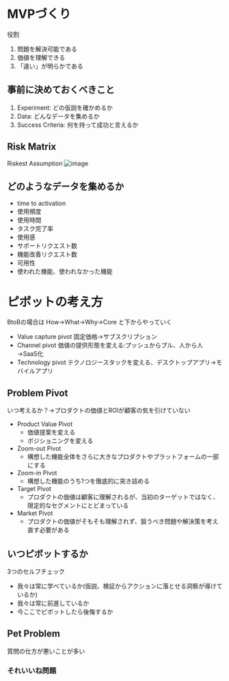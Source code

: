 # MVPづくり
役割
1. 問題を解決可能である
2. 価値を理解できる
3. 「違い」が明らかである

## 事前に決めておくべきこと
1. Experiment: どの仮説を確かめるか
2. Data: どんなデータを集めるか
3. Success Criteria: 何を持って成功と言えるか

## Risk Matrix
Riskest Assumption
![image](https://github.com/user-attachments/assets/44ad8887-e097-41bb-9d07-2b3847efd8b5)

## どのようなデータを集めるか
- time to activation
- 使用頻度
- 使用時間
- タスク完了率
- 使用感
- サポートリクエスト数
- 機能改善リクエスト数
- 可用性
- 使われた機能、使われなかった機能

# ピボットの考え方
BtoBの場合は How→What→Why→Core と下からやっていく
- Value capture pivot
  固定価格→サブスクリプション
- Channel pivot
  価値の提供形態を変える:プッシュからプル、人から人→SaaS化
- Technology pivot
  テクノロジースタックを変える、デスクトップアプリ→モバイルアプリ

## Problem Pivot
いつ考えるか？→プロダクトの価値とROIが顧客の気を引けていない
- Product Value Pivot
  - 価値提案を変える
  - ポジショニングを変える
- Zoom-out Pivot
  - 構想した機能全体をさらに大きなプロダクトやプラットフォームの一部にする
- Zoom-in Pivot
  - 構想した機能のうち1つを徹底的に突き詰める
- Target Pivot
  - プロダクトの価値は顧客に理解されるが、当初のターゲットではなく、限定的なセグメントにとどまっている
- Market Pivot
  - プロダクトの価値がそもそも理解されず、狙うべき問題や解決策を考え直す必要がある

## いつピボットするか
3つのセルフチェック
- 我々は常に学べているか(仮説、検証からアクションに落とせる洞察が導けているか)
- 我々は常に前進しているか
- 今ここでピボットしたら後悔するか

## Pet Problem
質問の仕方が悪いことが多い

### それいいね問題

###

